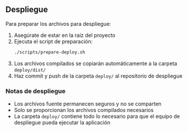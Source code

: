 ## Despliegue

Para preparar los archivos para despliegue:

1. Asegúrate de estar en la raíz del proyecto
2. Ejecuta el script de preparación:
   ```bash
   ./scripts/prepare-deploy.sh
   ```
3. Los archivos compilados se copiarán automáticamente a la carpeta `deploy/dist/`
4. Haz commit y push de la carpeta `deploy/` al repositorio de despliegue

### Notas de despliegue

- Los archivos fuente permanecen seguros y no se comparten
- Solo se proporcionan los archivos compilados necesarios
- La carpeta `deploy/` contiene todo lo necesario para que el equipo de despliegue pueda ejecutar la aplicación
